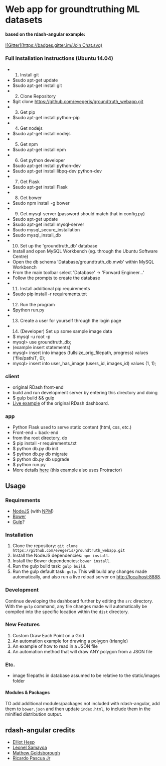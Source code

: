 # Web app for groundtruthing ML datasets
#### based on the rdash-angular example:
[![Gitter](https://badges.gitter.im/Join Chat.svg)](https://gitter.im/rdash/rdash-angular?utm_source=badge&utm_medium=badge&utm_campaign=pr-badge&utm_content=badge)


### Full Installation Instructions (Ubuntu 14.04)
* 1. Install git
* $sudo apt-get update
* $sudo apt-get install git
* 2. Clone Repository
* $git clone https://github.com/evegeris/groundtruth_webapp.git
* 3. Get pip
* $sudo apt-get install python-pip
* 4. Get nodejs
* $sudo apt-get install nodejs
* 5. Get npm
* $sudo apt-get install npm
* 6. Get python developer
* $sudo apt-get install python-dev
* $sudo apt-get install libpq-dev python-dev
* 7. Get Flask
* $sudo apt-get install Flask
* 8. Get bower
* $sudo npm install -g bower
* 9. Get mysql-server (password should match that in config.py)
* $sudo apt-get update
* $sudo apt-get install mysql-server
* $sudo mysql_secure_installation
* $sudo mysql_install_db
* 10. Set up the 'groundtruth_db' database
* Install and open MySQL Workbench (eg. through the Ubuntu Software Centre)
* Open the db schema 'Database/groundtruth_db.mwb' within MySQL Workbench
* From the main toolbar select 'Database' -> 'Forward Engineer...'
* Follow the prompts to create the database
* 11. Install additional pip requirements
* $sudo pip install -r requirements.txt
* 12. Run the program
* $python run.py
* 13. Create a user for yourself through the login page
* 14. (Developer) Set up some sample image data
* $ mysql -u root -p
* mysql> use groundtruth_db;
* (example insert statements)
* mysql> insert into images (fullsize_orig_filepath, progress) values ('file/path/1', 0);
* mysql> insert into user_has_image (users_id, images_id) values (1, 1);

### client
* original RDash front-end
* build and run development server by entering this directory and doing
* $ gulp build && gulp
* [Live example](http://rdash.github.io/) of the original RDash dashboard.

### app
* Python Flask used to serve static content (html, css, etc.)
* Front-end + back-end
* from the root directory, do
* $ pip install -r requirements.txt
* $ python db.py db init
* $ python db.py db migrate
* $ python db.py db upgrade
* $ python run.py
* More details [here](https://github.com/Leo-G/Flask-Scaffold) (this example also uses Protractor)


## Usage
### Requirements
* [NodeJS](http://nodejs.org/) (with [NPM](https://www.npmjs.org/))
* [Bower](http://bower.io)
* [Gulp](http://gulpjs.com)?

### Installation
1. Clone the repository: `git clone https://github.com/evegeris/groundtruth_webapp.git`
2. Install the NodeJS dependencies: `npm install`.
3. Install the Bower dependencies: `bower install`.
4. Run the gulp build task: `gulp build`.
5. Run the gulp default task: `gulp`. This will build any changes made automatically, and also run a live reload server on [http://localhost:8888](http://localhost:8888).

### Development
Continue developing the dashboard further by editing the `src` directory. With the `gulp` command, any file changes made will automatically be compiled into the specific location within the `dist` directory.

### New Features
1. Custom Draw Each Point on a Grid
2. An automation example for drawing a polygon (triangle)
3. An example of how to read in a JSON file
4. An automation method that will draw ANY polygon from a JSON file

### Etc.
* image filepaths in database assumed to be relative to the static/images folder

#### Modules & Packages
TO add additional modules/packages not included with rdash-angular, add them to `bower.json` and then update `index.html`, to include them in the minified distribution output.

## rdash-angular credits
* [Elliot Hesp](https://github.com/Ehesp)
* [Leonel Samayoa](https://github.com/lsamayoa)
* [Mathew Goldsborough](https://github.com/mgoldsborough)
* [Ricardo Pascua Jr](https://github.com/rdpascua)
